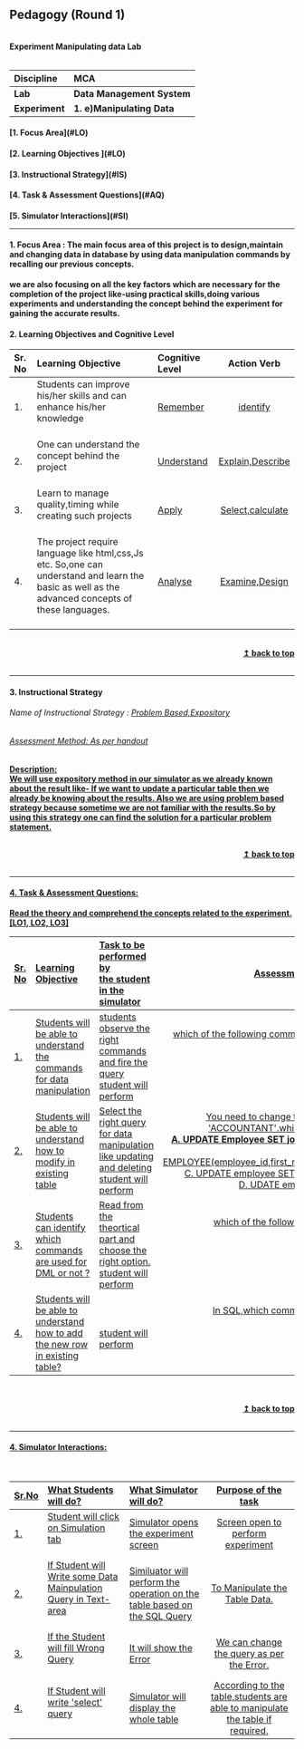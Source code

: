 ## Pedagogy (Round 1)
<p align="center">


</p>
<br>
<b> Experiment Manipulating data Lab  <a name="top"></a> <br><br>

<b>Discipline | <b>MCA
:--|:--|
<b> Lab | <b> Data Management System
<b> Experiment|     <b> 1. e)Manipulating Data


<h4> [1. Focus Area](#LO)
<h4> [2. Learning Objectives ](#LO)
<h4> [3. Instructional Strategy](#IS)
<h4> [4. Task & Assessment Questions](#AQ)
<h4> [5. Simulator Interactions](#SI)
<hr>

<a name="LO"></a>
#### 1. Focus Area : The main focus area of this project is to design,maintain and changing data in database by using data manipulation commands by recalling our previous concepts.
we are also focusing on all the key factors which are necessary for the completion of the project like-using practical skills,doing various experiments and understanding the concept behind the experiment for gaining the accurate results.

#### 2. Learning Objectives and Cognitive Level


Sr. No |	Learning Objective	| Cognitive Level | Action Verb
:--|:--|:--|:-:
1.| Students can improve his/her skills and can enhance his/her knowledge  <br><br>  | [Remember](http://vlabs.iitb.ac.in/vlabs-dev/document.php) | [identify](http://vlabs.iitb.ac.in/vlabs-dev/document.php)
2.| One can understand the concept behind the project <br><br>  | [Understand](http://vlabs.iitb.ac.in/vlabs-dev/document.php) | [Explain,Describe](http://vlabs.iitb.ac.in/vlabs-dev/document.php)
3.| Learn to manage quality,timing while creating such projects <br> <br> | [Apply](http://vlabs.iitb.ac.in/vlabs-dev/document.php) | [Select,calculate ](http://vlabs.iitb.ac.in/vlabs-dev/document.php)
4.| The project require language like html,css,Js etc. So,one can understand and learn the basic as well as the advanced concepts of these languages. <br> <br>  | [Analyse](http://vlabs.iitb.ac.in/vlabs-dev/document.php) | [Examine,Design](http://vlabs.iitb.ac.in/vlabs-dev/document.php)


<br/>
<div align="right">
    <b><a href="#top">↥ back to top</a></b>
</div>
<br/>
<hr>

<a name="IS"></a>
#### 3. Instructional Strategy
###### Name of Instructional Strategy  :    <u> Problem Based,Expository
###### Assessment Method: As per handout

<u> <b>Description: </b>  </u>
<br>
 We will use expository method in our simulator as we already known about the result like- If we want to update a particular table then we already be knowing about the results.
 Also we are using problem based strategy because sometime we are not familiar with the results.So by using this strategy one can find the solution for a particular problem statement.

<br/>
<div align="right">
    <b><a href="#top">↥ back to top</a></b>
</div>
<br/>
<hr>

<a name="AQ"></a>
#### 4. Task & Assessment Questions:

Read the theory and comprehend the concepts related to the experiment. [LO1, LO2, LO3]
<br>

Sr. No |	Learning Objective	| Task to be performed by <br> the student  in the simulator | Assessment Questions as per LO & Task
:--|:--|:--|:-:
1.|Students will be able to understand the commands for data manipulation 	 <br>  |students observe the right commands and fire the query <br> student will perform | which of the following commands to change the row that already exists in table?<br> A.	INSERT <br> B.	UNION <br><b> C.	UPDATE </b><br> D.	SELECT  <br>
2.|Students will be able to understand how to modify in existing table <br>|Select the right query for data manipulation like updating and deleting <br> student will perform |  You need to change the JOB_ID for bruce (Employee id 7389) to 'ACCOUNTANT'.which of the following statements will you fire?<span align="left"> <br><b> A. UPDATE Employee SET job_id='ACCOUNTANT' WHERE employee_id=7389;</b> <br> B. INSERT INTO EMPLOYEE(employee_id,first_name,job_id)VALUES(5100,'BRUCE','ACCOUNTANT'); <br> C.	UPDATE employee SET job_id='ACCOUNTANT' WHERE job_id='CLERK'; <br>  D. UDATE employee SET job_id='ACCOUNTANT'; </span> <br> 
3.| Students can identify which commands are used for DML or not ? <br>  |Read from the theortical part and choose the right option.<br> student will perform | which of the following is not a data manipulating commands?<br> A.	delete <br> B.	truncate <br> C.	UPDATE <br> <b> D.	create </b> <br>
4.| Students will be able to understand how to add the new row in existing table?	 <br> |<br> student will perform |In SQL,which commands is used to add new row to the table?<br> A.	Alter table <br> B.	Add row<br> <b>C.	insert </b><br>D.	Append<br>


 <br>

 <!-- <u> 
You can add more question. All questions may not be as MCQ
Please add the correct answer as well.
or type the correct answer below the question.
 	You can add additional TASKS & Assessment Questions <u> -->
<br/>
<div align="right">
    <b><a href="#top">↥ back to top</a></b>
</div>
<br/>
<hr>

<a name="SI"></a>

#### 4. Simulator Interactions:
<br>

Sr.No | What Students will do? |	What Simulator will do?	| Purpose of the task
:--|:--|:--|:--:
1.| Student will click on Simulation tab <br> <br> | Simulator opens the experiment screen <br>   | Screen open to perform experiment
2.|  If Student will Write some Data Mainpulation Query in Text-area <br> <br> | Similuator will perform the operation on the table based on the SQL Query  <br> | To Manipulate the Table Data.
3.| If the Student will fill Wrong Query <br><br>| It will show the Error <br>  | We can change the query as per the Error.
4.| If Student will write 'select' query <br>  <br> | Simulator will display the whole table <br>   | According to the table,students are able to manipulate the table if required.
